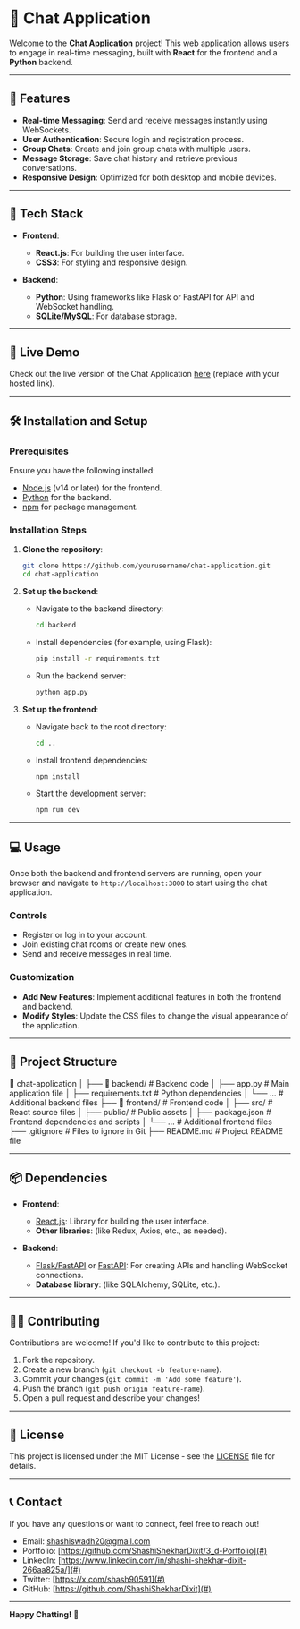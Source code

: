 # 💬 Chat Application

Welcome to the **Chat Application** project! This web application allows users to engage in real-time messaging, built with **React** for the frontend and a **Python** backend.

---

## 🌟 **Features**

- **Real-time Messaging**: Send and receive messages instantly using WebSockets.
- **User Authentication**: Secure login and registration process.
- **Group Chats**: Create and join group chats with multiple users.
- **Message Storage**: Save chat history and retrieve previous conversations.
- **Responsive Design**: Optimized for both desktop and mobile devices.

---

## 🚀 **Tech Stack**

- **Frontend**: 
  - **React.js**: For building the user interface.
  - **CSS3**: For styling and responsive design.

- **Backend**: 
  - **Python**: Using frameworks like Flask or FastAPI for API and WebSocket handling.
  - **SQLite/MySQL**: For database storage.

---

## 🎨 **Live Demo**

Check out the live version of the Chat Application [here](#) (replace with your hosted link).

---

## 🛠️ **Installation and Setup**

### Prerequisites

Ensure you have the following installed:
- [Node.js](https://nodejs.org/) (v14 or later) for the frontend.
- [Python](https://www.python.org/) for the backend.
- [npm](https://www.npmjs.com/) for package management.

### Installation Steps

1. **Clone the repository**:
    ```bash
    git clone https://github.com/yourusername/chat-application.git
    cd chat-application
    ```

2. **Set up the backend**:
   - Navigate to the backend directory:
     ```bash
     cd backend
     ```
   - Install dependencies (for example, using Flask):
     ```bash
     pip install -r requirements.txt
     ```
   - Run the backend server:
     ```bash
     python app.py
     ```

3. **Set up the frontend**:
   - Navigate back to the root directory:
     ```bash
     cd ..
     ```
   - Install frontend dependencies:
     ```bash
     npm install
     ```
   - Start the development server:
     ```bash
     npm run dev
     ```

---

## 💻 **Usage**

Once both the backend and frontend servers are running, open your browser and navigate to `http://localhost:3000` to start using the chat application.

### Controls

- Register or log in to your account.
- Join existing chat rooms or create new ones.
- Send and receive messages in real time.

### Customization

- **Add New Features**: Implement additional features in both the frontend and backend.
- **Modify Styles**: Update the CSS files to change the visual appearance of the application.

---

## 📁 **Project Structure**

📂 chat-application │ ├── 📂 backend/ # Backend code │ ├── app.py # Main application file │ ├── requirements.txt # Python dependencies │ └── ... # Additional backend files ├── 📂 frontend/ # Frontend code │ ├── src/ # React source files │ ├── public/ # Public assets │ ├── package.json # Frontend dependencies and scripts │ └── ... # Additional frontend files ├── .gitignore # Files to ignore in Git ├── README.md # Project README file


---

## 📦 **Dependencies**

- **Frontend**: 
  - [React.js](https://reactjs.org/): Library for building the user interface.
  - **Other libraries**: (like Redux, Axios, etc., as needed).

- **Backend**: 
  - [Flask/FastAPI](https://flask.palletsprojects.com/) or [FastAPI](https://fastapi.tiangolo.com/): For creating APIs and handling WebSocket connections.
  - **Database library**: (like SQLAlchemy, SQLite, etc.).

---

## 👨‍💻 **Contributing**

Contributions are welcome! If you'd like to contribute to this project:

1. Fork the repository.
2. Create a new branch (`git checkout -b feature-name`).
3. Commit your changes (`git commit -m 'Add some feature'`).
4. Push the branch (`git push origin feature-name`).
5. Open a pull request and describe your changes!

---

## 📜 **License**

This project is licensed under the MIT License - see the [LICENSE](LICENSE) file for details.

---

## 📞 **Contact**

If you have any questions or want to connect, feel free to reach out!

- Email: shashiswadh20@gmail.com
- Portfolio: [https://github.com/ShashiShekharDixit/3_d-Portfolio](#)
- LinkedIn: [https://www.linkedin.com/in/shashi-shekhar-dixit-266aa825a/](#)
- Twitter: [https://x.com/shash90591](#)
- GitHub: [https://github.com/ShashiShekharDixit](#)

---

**Happy Chatting!** 🎉